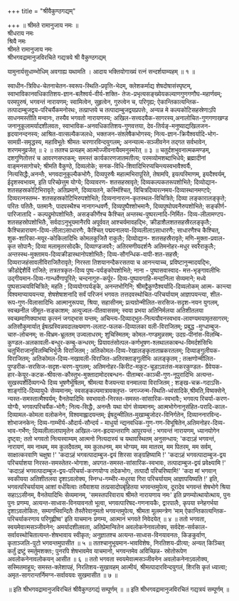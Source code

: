 +++
title = "श्रीवैकुण्ठगद्यम्"

+++
॥ श्रीमते रामानुजाय नमः ॥  
श्रीधराय नमः  
श्रियै नमः  
श्रीमते रामानुजाय नमः  
श्रीभगवद्रामानुजविरचिते गद्यत्रये श्री वैकुण्ठगद्यम्

यामुनार्यसुधाम्भोधिम् अवगाह्य यथामति ।
आदाय भक्तियोगाख्यं रत्नं सन्दर्शयाम्यहम् ॥ १ ॥

स्वाधीन-त्रिविध-चेतनाचेतन-स्वरूप-स्थिति-प्रवृत्ति-भेदम्, क्लेशकर्माद्य शेषदोषासंस्पृष्टम्, स्वाभाविकानवधिकातिशय-ज्ञान-बलैश्वर्य-वीर्य-शक्ति- तेजः-प्रभृत्यसङ्ख्येयकल्याणगुणगणौघ-महार्णवम्; परमपुरुषं, भगवन्तं नारायणम्; स्वामित्वेन, सुहृत्वेन, गुरुत्वेन च, परिगृह्य; ऐकान्तिकात्यन्तिक-तत्पादाम्बुजद्वय-परिचर्यैकमनोरथः, तत्प्राप्तये च तत्पादाम्बुजद्वयप्रपत्तेः, अन्यन्न मे कल्पकोटिसहस्रेणाऽपि साधनमस्तीति मन्वानः, तस्यैव भगवतो नारायणस्य; अखिल-सत्त्वदयैक-सागरस्य,अनालोचित-गुणगणाखण्ड जनानुकूलामर्यादशीलवतः, स्वाभाविक-अनवधिकातिशय-गुणवत्तया, देव-तिर्यङ्-मनुष्याद्यखिलजन-हृदयानन्दनस्य; आश्रित-वात्सल्यैकजलधेः,
भक्तजन-संश्लेषैकभोगस्य; नित्य-ज्ञान-क्रियैश्वर्यादि-भोग-सामग्री-समृद्धस्य, महाविभूतेः श्रीमतः चरणारविन्दयुगलम्; अनन्यात्म-सञ्जीवनेन तद्गत सर्वभावेन, शरणमनुव्रजेत् ॥ २ ॥
ततश्च प्रत्यहम् आत्मोज्जीवनायैवमनुस्मरेत् ॥ ३ ॥
चतुर्दशभुवनात्मकमण्डम्, दशगुणितोत्तरं च आवरणसप्तकम्; समस्तं
कार्यकारणजातमतीत्य; परमव्योमशब्दाभिधेये; ब्रह्मादीनां वाङ्मनसागोचरे; श्रीमति वैकुण्ठे, दिव्यलोके; सनक-विधि-शिवादिभिरप्यचिन्त्यस्वभावैश्वर्यैः, नित्यसिद्धैः,अनन्तैः, भगवदानुकूल्यैकभोगैः, दिव्यपुरुषैः महात्मभिरापूरिते, तेषामपि, इयत्परिमाणम्, इयदैश्वर्यम्, ईदृशस्वभावम्, इति परिच्छेत्तुम योग्ये; दिव्यावरण- शतसहस्रावृते; दिव्यकल्पकतरूपशोभिते; दिव्योद्यान- शतसहस्रकोटिभिरावृते; अतिप्रमाणे, दिव्यायतने, कस्मिंश्चित्, विचित्रदिव्यरत्नमय-दिव्यास्थानमण्टपे; दिव्यरत्नस्तम्भ-
शतसहस्रकोटिभिरुपशोभिते; दिव्यनानारत्न-कृतस्थल-विचित्रिते; दिव्या लङ्कारालङ्कृते; परितः पतितैः, पतमानैः, पादपस्थैश्च नानागन्धवर्णैः, दिव्यपुष्पैश्शोभमानैः, दिव्यपुष्पोपवनैरुपशोभिते; सङ्कीर्ण-पारिजातादि - कल्पद्रुमोपशोभितैः, असङ्कीर्णेश्च कैश्चित् अन्तस्थ-पुष्परत्नादि-निर्मित- दिव्य-लीलामण्टप-शतसहस्रोपशोभितैः, सर्वदाऽनुभूयमानैरपि अपूर्ववत् आश्चर्यमावहद्भिः, क्रीडाशैलशतसहस्रैरलङ्कृतैः; कैश्चिन्नारायण-दिव्य-लीलाऽसाधारणैः, कैश्चित् पद्मवनालया-दिव्यलीलाऽसाधारणैः; साधारणैश्च कैश्चित्, शुक-शारिका-मयूर-कोकिलादिभिः कोमलकूजितै राकुलैः;
दिव्योद्यान- शतसहस्रैरावृते; मणि-मुक्ता-प्रवाल-कृत सोपानैः; दिव्या मलामृतरसोदकैः, दिव्याण्डजवरैः; अतिरमणीयदर्शनैः अतिमनोहर-मधुर स्वरैराकुलैः; अन्तस्स्थ-मुक्तामय-दिव्यक्रीडास्थानोपशोभितैः; दिव्य-सौगन्धिक-वापी-शत-सहस्रै; दिव्यराजहंसावलीविराजितैरावृते; निरस्ता तिशयानन्दैकरसतया च आनन्त्याच्च, प्रविष्टानुन्मादयद्भिः, क्रीडोद्देशैर्वि राजिते; तत्रतत्रकृत-दिव्य पुष्प-पर्यङ्कोपशोभिते; नाना - पुष्पासवास्वाद- मत्त-भृङ्गावलीभिः उद्गीयमान-दिव्य-गान्धर्वेणापूरिते; चन्दनागुरु-कर्पूर- दिव्य-पुष्पावगाहि-मन्दानिला सेव्यमाने; मध्ये पुष्पसञ्चयविचित्रिते; महति ; दिव्ययोगपर्यङ्के, अनन्तभोगिनि; श्रीमद्वैकुण्ठैश्वर्यादि-दिव्यलोकम् आत्म-
कान्त्या विश्वमाप्याययन्त्या, शेषशेषाशनादि सर्वं परिजनं भगवतः तत्तदवस्थोचित-परिचर्यायाम् आज्ञापयन्त्या, शील-रूप-गुण-विलासादिभिः आत्मानुरूपया, श्रिया, सहासीनम्; प्रत्यग्रोन्मीलित-सरसिज-सदृश-नयन युगलम्, स्वच्छनील जीमूत-सङ्काशम; अत्युज्वल-पीतवाससम्; स्वया प्रभया अतिनिर्मलया अतिशीतलया स्वच्छमाणिक्याभया कृत्स्नं जगद्भास यन्तम्; अचिन्त्य-दिव्याद्भुत-नित्ययौवनस्वभाव-लावण्यमयामृतसागरम्; अतिसौकुमार्यात् ईषत्प्रस्विन्नवदालक्ष्यमाण-ललाट-फलक-दिव्यालका वली-विराजितम्; प्रबुद्ध -मुग्धाम्बुज-चारु-लोचनम्; स-विभ्रम-भ्रूलतम्
उज्वलाधरम्; शुचिस्मितम्; कोमल-गण्डमुन्नसम्; उदग्र-पीनांस-विलम्बि-कुण्डल-अलकावली-बन्धुर-कम्बु-कन्धरम्; प्रियावतंसोत्पल-कर्णभूषण-श्लथालकाबन्ध-विमर्दशंसिभिः चतुर्भिराजानुविलम्बिभिर्भुजैः विराजितम् ; अतिकोमल-दिव्य-रेखालङ्कृताताम्रकरतलम्; दिव्याङ्गुलीयक- विराजितम्; अतिकोमल-दिव्य-नखावली-विराजित-अतिरक्ताङ्गुलीभिः अलङ्कृतम् ; तत्क्षणोन्मीलित-पुण्डरीक-सरसिज-सदृश-चरण-युगलम्; अतिमनोहर-किरीट-मकुट-चूडाऽवतंस-मकरकुण्डल-
ग्रैवेयक-हार-केयूर-कटक-श्रीवत्स-कौस्तुभ-मुक्तादामोदरबन्धन-
पीताम्बर-काञ्ची-गुण-नूपुरादिभिः अत्यन्त-सुखस्पर्शेर्दिव्यगन्धैः दिव्य भूषणैर्भूषितम्, श्रीमत्या वैजयन्त्या वनमालया विराजितम् ; शङ्ख-चक्र-गदाऽसि-शार्ङ्गादि-दिव्यायुधैः सेव्यमानम्; स्वसङ्कल्पमात्रावक्लृप्त- जगज्जन्म-स्थिति-ध्वंसादिके,श्रीमति,विष्वक्सेने, न्यस्त-समस्तात्मैश्वर्यम्; वैनतेयादिभिः स्वभावतो-निरस्त-समस्त-सांसारिक-स्वभावैः; भगवत्प रिचर्या-करण-योग्यैः, भगवत्परिचर्यैक-भोगैः; नित्य-सिद्धैः, अनन्तैः यथा योगं सेव्यमानम्; आत्मभोगेनानुसंहित-परादि-काल-दिव्यामल-कोमला वलोकनेन, विश्वमाह्लादयन्तम्; ईषदुन्मीलित-मुखाम्बुजोदर-विनिर्गतेन, दिव्याननारविन्द-शोभाजनकेन; दिव्य-गाम्भीर्य-औदार्य-सौन्दर्य - माधुर्या न्द्यनवधिक-गुण-गण-विभूषितेन,अतिमनोहर-दिव्य-भाव-गर्भेण; दिव्यलीलालापामृतेन अखिल-जन-हृदयान्तराणि आपूरयन्तं ; भगवन्तं नारायणम्, ध्यानयोगेन दृष्ट्वा;
ततो भगवतो नित्यस्वाम्यम् आत्मनो नित्यदास्यं च यथावस्थितम् अनुसन्धाय;
'कदाऽहं भगवन्तं, नारायणं, मम नाथम्, मम कुलदैवतम्, मम कुलधनम्,
मम भोग्यम्, मम मातरम्, मम पितरम्, मम सर्वम्, साक्षात्करवाणि
चक्षुषा !'
'कदाऽहं भगवत्पादाम्बुज-द्वयं शिरसा सङ्ग्रहिष्यामि !'
'कदाऽहं भगवत्पादाम्बुज-द्वय परिचर्याशया निरस्त-समस्तेतर-भोगाशः,
अपगत-समस्त-सांसारिक-स्वभावः, तत्पादाम्बुज-द्वयं प्रवेक्ष्यामि !'
'कदाऽहं भगवत्पादाम्बुज-द्वय-परिचर्या-करणयोग्य तदेकभोगः, तत्पादौ
परिचरिष्यामि!' 'कदा मां भगवान् स्वकीयया अतिशीतलया दृशाऽवलोक्य, स्निग्ध-गम्भीर-मधुरया गिरा परिचर्यायाम् आज्ञापयिष्यति !' इति, भगवत्परिचर्यायाम् आशां वर्धयित्वाः
तयैवाशया तत्प्रसादोपबृंहितया भगवन्तमुपेत्य, दूरादेव भगवन्तं शेषभोगे
श्रिया सहाऽऽसीनम्, वैनतेयादिभिः सेव्यमानम्, 'समस्तपरिवाराय श्रीमते नारायणाय नमः' इति प्रणम्योत्थायोत्थाय, पुनः पुनः प्रणम्य, अत्यन्त-साध्वस-विनयावनतो भूत्वा, भगवत्पारिषद-गणनायकैः, द्वारपालैः, कृपया स्नेहगर्भया दृशाऽवलोकितः,
सम्यगभिवन्दितैः तैस्तैरेवानुमतो भगवन्तमुपेत्य, श्रीमता मूलमन्त्रेण 'माम्
ऐकान्तिकात्यन्तिक- परिचर्याकरणाय परिगृह्णीष्व' इति याचमानः प्रणम्य, आत्मानं भगवते निवेदयेत् ॥ ४ ॥
ततो भगवता, स्वयमेवात्मसञ्जीवनेन; अमर्यादशीलवता, अतिप्रेमान्वितेन
अवलोकनेनावलोक्य, सर्वदेश-सर्वकाल-सर्वावस्थोचितात्यन्त-शेषभावाय स्वीकृत; अनुज्ञातश्च अत्यन्त-साध्वस-विनयावनतः, किङकुर्वाण, कृताञ्जलि-पुटो भगवन्तमुपासीत ॥ ५ ॥
ततश्चानुभूयमान-भावविशेषः, निरतिशय-प्रीत्या; अन्यत् किञ्चित् कर्तुं द्रष्टुं
स्मर्तुमशक्तः; पुनरपि शेषभावमेव याचमानो, भगवन्तमेव अविच्छिन्न- स्रोतोरूपेण अवलोकनेनावलोकयन् आसीत ॥ ६ ॥
ततो भगवता स्वयमेवात्मसञ्जीवनेन अवलोकनेनाऽवलोक्य, सस्मितमाहूय;
समस्त-क्लेशापहं, निरतिशय-सुखावहम् आत्मीयं, श्रीमत्पादारविन्दयुगलं, शिरसि कृतं ध्यात्वा; अमृत-सागरान्तर्निमग्न-सर्वावयवः सुखमासीत ॥ ७ ॥

॥ इति श्रीभगवद्रामानुजविरचितं श्रीवैकुण्ठगद्यं सम्पूर्णम् ॥
॥ इति श्रीभगवद्रामानुजविरचितं गद्यत्रयं सम्पूर्णम् ॥
